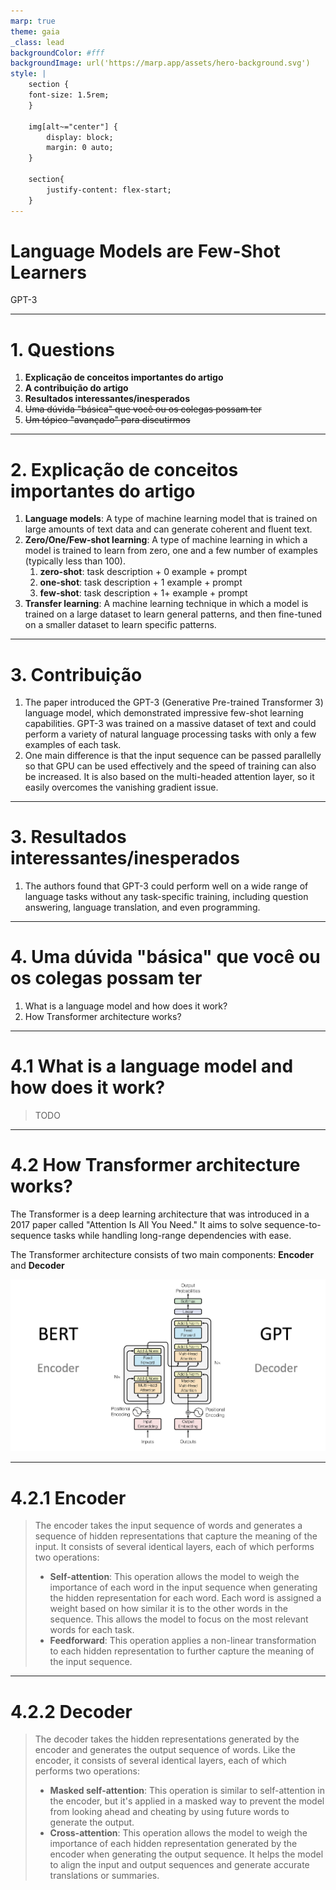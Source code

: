 ```yaml
---
marp: true
theme: gaia
_class: lead
backgroundColor: #fff
backgroundImage: url('https://marp.app/assets/hero-background.svg')
style: |
    section {
    font-size: 1.5rem;
    }

    img[alt~="center"] {
        display: block;
        margin: 0 auto;
    }

    section{
        justify-content: flex-start;
    }
---
```


# Language Models are Few-Shot Learners

GPT-3

---
<!-- paginate: true -->

# 1. Questions

1. **Explicação de conceitos importantes do artigo**
2. **A contribuição do artigo**
3. **Resultados interessantes/inesperados**
4. ~~Uma dúvida "básica" que você ou os colegas possam ter~~
5. ~~Um tópico "avançado" para discutirmos~~

---

# 2. Explicação de conceitos importantes do artigo

1. **Language models**: A type of machine learning model that is trained on large amounts of text data and can generate coherent and fluent text.
2. **Zero/One/Few-shot learning**: A type of machine learning in which a model is trained to learn from zero, one and a few number of examples (typically less than 100).
   1. **zero-shot**: task description + 0 example + prompt
   2. **one-shot**: task description + 1 example + prompt
   3. **few-shot**: task description + 1+ example + prompt
3. **Transfer learning**: A machine learning technique in which a model is trained on a large dataset to learn general patterns, and then fine-tuned on a smaller dataset to learn specific patterns.

---

# 3. Contribuição

1. The paper introduced the GPT-3 (Generative Pre-trained Transformer 3) language model, which demonstrated impressive few-shot learning capabilities. GPT-3 was trained on a massive dataset of text and could perform a variety of natural language processing tasks with only a few examples of each task.
2. One main difference is that the input sequence can be passed parallelly so that GPU can be used effectively and the speed of training can also be increased. It is also based on the multi-headed attention layer, so it easily overcomes the vanishing gradient issue.

---

# 3. Resultados interessantes/inesperados

1. The authors found that GPT-3 could perform well on a wide range of language tasks without any task-specific training, including question answering, language translation, and even programming.

---

# 4. Uma dúvida "básica" que você ou os colegas possam ter

1. What is a language model and how does it work?
2. How Transformer architecture works?

---

# 4.1 What is a language model and how does it work?

> TODO

---

# 4.2 How Transformer architecture works?


The Transformer is a deep learning architecture that was introduced in a 2017 paper called "Attention Is All You Need." It aims to solve sequence-to-sequence tasks while handling long-range dependencies with ease.

The Transformer architecture consists of two main components: **Encoder** and **Decoder**

<!-- ![bg right:50% w:800 h:400 center](transformers.png) -->
<!-- ![w:800 h:400 center](transformers.png) -->
![bg right:50% 95%](transformers.png)

---

# 4.2.1 Encoder

> The encoder takes the input sequence of words and generates a sequence of hidden representations that capture the meaning of the input. It consists of several identical layers, each of which performs two operations:
>
> - **Self-attention**: This operation allows the model to weigh the importance of each word in the input sequence when generating the hidden representation for each word. Each word is assigned a weight based on how similar it is to the other words in the sequence. This allows the model to focus on the most relevant words for each task.
> - **Feedforward**: This operation applies a non-linear transformation to each hidden representation to further capture the meaning of the input sequence.

---

# 4.2.2 Decoder

> The decoder takes the hidden representations generated by the encoder and generates the output sequence of words. Like the encoder, it consists of several identical layers, each of which performs two operations:
>
> - **Masked self-attention**: This operation is similar to self-attention in the encoder, but it's applied in a masked way to prevent the model from looking ahead and cheating by using future words to generate the output.
> - **Cross-attention**: This operation allows the model to weigh the importance of each hidden representation generated by the encoder when generating the output sequence. It helps the model to align the input and output sequences and generate accurate translations or summaries.
